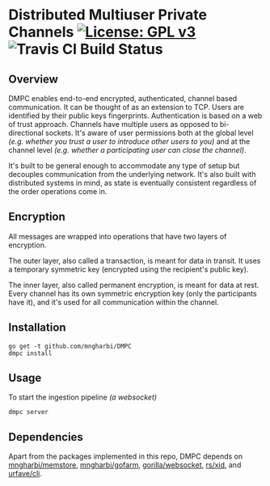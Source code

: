 # Distributed Multiuser Private Channels [![License: GPL v3](https://img.shields.io/badge/License-GPL%20v3-blue.svg)](https://www.gnu.org/licenses/gpl-3.0) ![Travis CI Build Status](https://api.travis-ci.org/mngharbi/DMPC.svg?branch=master)

## Overview
DMPC enables end-to-end encrypted, authenticated, channel based communication. It can be thought of as an extension to TCP. Users are identified by their public keys fingerprints. Authentication is based on a web of trust approach. Channels have multiple users as opposed to bi-directional sockets. It's aware of user permissions both at the global level *(e.g. whether you trust a user to introduce other users to you)* and at the channel level *(e.g. whether a participating user can close the channel)*.

It's built to be general enough to accommodate any type of setup but decouples communication from the underlying network. It's also built with distributed systems in mind, as state is eventually consistent regardless of the order operations come in.

## Encryption
All messages are wrapped into operations that have two layers of encryption.

The outer layer, also called a transaction, is meant for data in transit. It uses a temporary symmetric key (encrypted using the recipient's public key).

The inner layer, also called permanent encryption, is meant for data at rest. Every channel has its own symmetric encryption key (only the participants have it), and it's used for all communication within the channel.

## Installation

```
go get -t github.com/mngharbi/DMPC
dmpc install
```

## Usage

To start the ingestion pipeline *(a websocket)*
```
dmpc server
```

## Dependencies

Apart from the packages implemented in this repo, DMPC depends on [mngharbi/memstore](https://github.com/mngharbi/memstore), [mngharbi/gofarm](https://github.com/mngharbi/gofarm), [gorilla/websocket](https://github.com/gorilla/websocket), [rs/xid](https://github.com/rs/xid), and [urfave/cli](https://github.com/urfave/cli).
